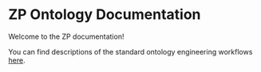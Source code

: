 # ZP Ontology Documentation

[//]: # "This file is meant to be edited by the ontology maintainer."

Welcome to the ZP documentation!

You can find descriptions of the standard ontology engineering workflows [here](odk-workflows/index.md).
